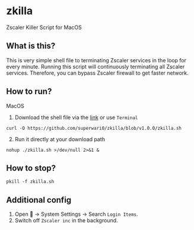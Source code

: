 # zkilla
Zscaler Killer Script for MacOS

## What is this?
This is very simple shell file to terminating Zscaler services in the loop for every minute. Running this script will continuously terminating all Zscaler services. Therefore, you can bypass Zscaler firewall to get faster network.


## How to run?
MacOS
1. Download the shell file via the [link](https://github.com/superwari0/zkilla/blob/v1.0.0/zkilla.sh) or use `Terminal` 
```
curl -O https://github.com/superwari0/zkilla/blob/v1.0.0/zkilla.sh
```
2. Run it directly at your download path 
```
nohup ./zkilla.sh >/dev/null 2>&1 &
```

## How to stop?
```
pkill -f zkilla.sh
```

## Additional config
1. Open  -> System Settings -> Search `Login Items`.
2. Switch off `Zscaler inc` in the background.
